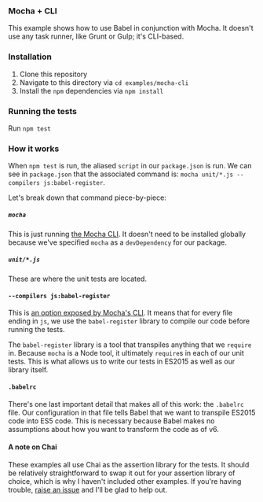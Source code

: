 ### Mocha + CLI

This example shows how to use Babel in conjunction with Mocha. It doesn't use
any task runner, like Grunt or Gulp; it's CLI-based.

### Installation

1. Clone this repository
2. Navigate to this directory via `cd examples/mocha-cli`
3. Install the `npm` dependencies via `npm install`

### Running the tests

Run `npm test`

### How it works

When `npm test` is run, the aliased `script` in our `package.json` is run. We
can see in `package.json` that the associated command is:
`mocha unit/*.js --compilers js:babel-register`.

Let's break down that command piece-by-piece:

##### `mocha`

This is just running [the Mocha CLI](https://mochajs.org/#usage). It doesn't
need to be installed globally because we've specified `mocha` as a
`devDependency` for our package.

##### `unit/*.js`

These are where the unit tests are located.

#### `--compilers js:babel-register`

This is [an option exposed by Mocha's CLI](https://mochajs.org/#compilers). It
means that for every file ending in `js`, we use the `babel-register` library
to compile our code before running the tests.

The `babel-register` library is a tool that transpiles anything that we
`require` in. Because `mocha` is a Node tool, it ultimately `require`s in
each of our unit tests. This is what allows us to write our tests in ES2015
as well as our library itself.

#### `.babelrc`

There's one last important detail that makes all of this work: the `.babelrc`
file. Our configuration in that file tells Babel that we want to transpile
ES2015 code into ES5 code. This is necessary because Babel makes no assumptions
about how you want to transform the code as of v6.

#### A note on Chai

These examples all use Chai as the assertion library for the tests. It should be
relatively straightforward to swap it out for your assertion library of choice,
which is why I haven't included other examples. If you're having trouble,
[raise an issue](https://github.com/jmeas/testing-with-babel/issues) and I'll be
glad to help out.
